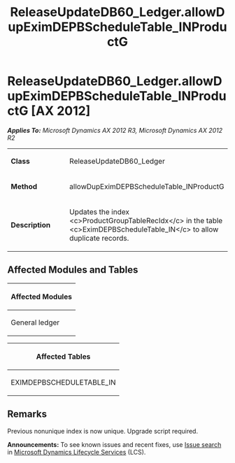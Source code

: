 ﻿---
title: ReleaseUpdateDB60_Ledger.allowDupEximDEPBScheduleTable_INProductG
TOCTitle: ReleaseUpdateDB60_Ledger.allowDupEximDEPBScheduleTable_INProductG
ms:assetid: 8a2e446c-be5c-6e75-1da5-70b53afd7652
ms:mtpsurl: https://msdn.microsoft.com/en-us/library/JJ736395(v=AX.60)
ms:contentKeyID: 49709586
ms.date: 05/18/2015
mtps_version: v=AX.60
---

# ReleaseUpdateDB60\_Ledger.allowDupEximDEPBScheduleTable\_INProductG [AX 2012]


_**Applies To:** Microsoft Dynamics AX 2012 R3, Microsoft Dynamics AX 2012 R2_

<table>
<colgroup>
<col style="width: 50%" />
<col style="width: 50%" />
</colgroup>
<tbody>
<tr class="odd">
<td><p><strong>Class</strong></p></td>
<td><p>ReleaseUpdateDB60_Ledger</p></td>
</tr>
<tr class="even">
<td><p><strong>Method</strong></p></td>
<td><p>allowDupEximDEPBScheduleTable_INProductG</p></td>
</tr>
<tr class="odd">
<td><p><strong>Description</strong></p></td>
<td><p>Updates the index &lt;c&gt;ProductGroupTableRecIdx&lt;/c&gt; in the table &lt;c&gt;EximDEPBScheduleTable_IN&lt;/c&gt; to allow duplicate records.</p></td>
</tr>
</tbody>
</table>


## Affected Modules and Tables

<table>
<colgroup>
<col style="width: 100%" />
</colgroup>
<thead>
<tr class="header">
<th><p>Affected Modules</p></th>
</tr>
</thead>
<tbody>
<tr class="odd">
<td><p>General ledger</p></td>
</tr>
</tbody>
</table>


<table>
<colgroup>
<col style="width: 100%" />
</colgroup>
<thead>
<tr class="header">
<th><p>Affected Tables</p></th>
</tr>
</thead>
<tbody>
<tr class="odd">
<td><p>EXIMDEPBSCHEDULETABLE_IN</p></td>
</tr>
</tbody>
</table>


## Remarks

Previous nonunique index is now unique. Upgrade script required.

  
**Announcements:** To see known issues and recent fixes, use [Issue search](http://go.microsoft.com/fwlink/?linkid=389258) in [Microsoft Dynamics Lifecycle Services](http://go.microsoft.com/fwlink/?linkid=306505) (LCS).

